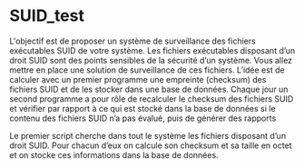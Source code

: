 # SUID_test
L'objectif est de proposer un système de surveillance des fichiers exécutables SUID de votre système. Les fichiers exécutables disposant d’un droit SUID sont des points sensibles de la sécurité d’un système. Vous allez mettre en place une solution de surveillance de ces fichiers. L’idée est de calculer avec un premier programme une empreinte (checksum) des fichiers SUID et de les stocker dans une base de données.  Chaque jour un second programme a pour rôle de recalculer le checksum des fichiers SUID et vérifier par rapport à ce qui est stocké dans la base de données si le contenu des fichiers SUID n’a pas évalué, puis de générer des rapports

Le premier script cherche dans tout le système les fichiers disposant d’un droit 
SUID. Pour chacun d’eux on calcule son checksum et sa taille en octet et on stocke ces informations dans la base de données.  
